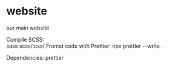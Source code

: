 # website
our main website

Compile SCSS:  
sass scss/:css/
Fromat code with Prettier:
npx prettier --write .


Dependencies:
prettier